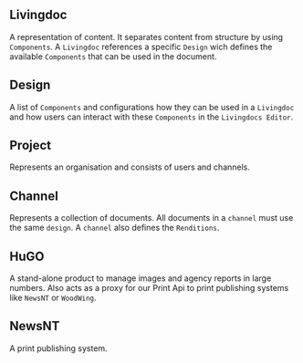 ## Livingdoc

A representation of content. It separates content from structure by using
`Components`. A `Livingdoc` references a specific `Design` wich defines the
available `Components` that can be used in the document.

## Design

A list of `Components` and configurations how they can be used
in a `Livingdoc` and how users can interact with these `Components` in the
`Livingdocs Editor`.

## Project

Represents an organisation and consists of users and channels.

## Channel

Represents a collection of documents. All documents in a `channel` must use
the same `design`. A `channel` also defines the `Renditions`.

## HuGO

A stand-alone product to manage images and agency reports in large numbers.
Also acts as a proxy for our Print Api to print publishing systems like `NewsNT` or `WoodWing`.

## NewsNT

A print publishing system.

